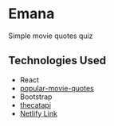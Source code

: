 # Emana

Simple movie quotes quiz 

## Technologies Used

* React
* [popular-movie-quotes](https://www.npmjs.com/package/popular-movie-quotes)
* Bootstrap
* [thecatapi](https://thecatapi.com/)
* [Netlify Link](https://nostalgic-engelbart-3be9d9.netlify.app/)